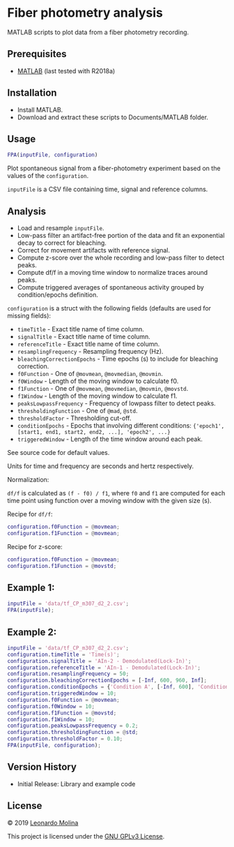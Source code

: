 # Fiber photometry analysis
MATLAB scripts to plot data from a fiber photometry recording.

## Prerequisites
* [MATLAB][MATLAB] (last tested with R2018a)

## Installation
* Install MATLAB.
* Download and extract these scripts to Documents/MATLAB folder.

## Usage
```matlab
FPA(inputFile, configuration)
```
Plot spontaneous signal from a fiber-photometry experiment based on the values of the `configuration`.

`inputFile` is a CSV file containing time, signal and reference columns.

<!---
[![FPA demo](fpa-screenshot.png)](https://drive.google.com/file/d/1OXrwykbzTlqiQ13bCYg5v_xJNJIpqeb0)
-->

## Analysis
- Load and resample `inputFile`.
- Low-pass filter an artifact-free portion of the data and fit an exponential decay to correct for bleaching.
- Correct for movement artifacts with reference signal.
- Compute z-score over the whole recording and low-pass filter to detect peaks.
- Compute df/f in a moving time window to normalize traces around peaks.
- Compute triggered averages of spontaneous activity grouped by condition/epochs definition.

`configuration` is a struct with the following fields (defaults are used for missing fields):
- `timeTitle` - Exact title name of time column.
- `signalTitle` - Exact title name of time column.
- `referenceTitle` - Exact title name of time column.
- `resamplingFrequency` - Resampling frequency (Hz).
- `bleachingCorrectionEpochs` - Time epochs (s) to include for bleaching correction.
- `f0Function` - One of `@movmean`, `@movmedian`, `@movmin`.
- `f0Window` - Length of the moving window to calculate f0.
- `f1Function` - One of `@movmean`, `@movmedian`, `@movmin`, `@movstd`.
- `f1Window` - Length of the moving window to calculate f1.
- `peaksLowpassFrequency` - Frequency of lowpass filter to detect peaks.
- `thresholdingFunction` - One of `@mad`, `@std`.
- `thresholdFactor` - Thresholding cut-off.
- `conditionEpochs` - Epochs that involving different conditions: `{'epoch1', [start1, end1, start2, end2, ...], 'epoch2', ...}`
- `triggeredWindow` - Length of the time window around each peak.

See source code for default values.

Units for time and frequency are seconds and hertz respectively.

Normalization:

`df/f` is calculated as `(f - f0) / f1`, where `f0` and `f1` are computed for each time point using function over a moving window with the given size (s).
	
Recipe for `df/f`:
```matlab
configuration.f0Function = @movmean;
configuration.f1Function = @movmean;
```

Recipe for z-score:
```matlab
configuration.f0Function = @movmean;
configuration.f1Function = @movstd;
```

## Example 1:
```matlab
inputFile = 'data/tf_CP_m307_d2_2.csv';
FPA(inputFile);
```

## Example 2:
```matlab
inputFile = 'data/tf_CP_m307_d2_2.csv';
configuration.timeTitle = 'Time(s)';
configuration.signalTitle = 'AIn-2 - Demodulated(Lock-In)';
configuration.referenceTitle = 'AIn-1 - Demodulated(Lock-In)';
configuration.resamplingFrequency = 50;
configuration.bleachingCorrectionEpochs = [-Inf, 600, 960, Inf];
configuration.conditionEpochs = {'Condition A', [-Inf, 600], 'Condition B', [650, Inf]};
configuration.triggeredWindow = 10;
configuration.f0Function = @movmean;
configuration.f0Window = 10;
configuration.f1Function = @movstd;
configuration.f1Window = 10;
configuration.peaksLowpassFrequency = 0.2;
configuration.thresholdingFunction = @std;
configuration.thresholdFactor = 0.10;
FPA(inputFile, configuration);
```

## Version History
* Initial Release: Library and example code

## License
© 2019 [Leonardo Molina][Leonardo Molina]

This project is licensed under the [GNU GPLv3 License][LICENSE.md].

[Leonardo Molina]: https://github.com/leomol
[MATLAB]: https://www.mathworks.com/downloads/
[LICENSE.md]: LICENSE.md
